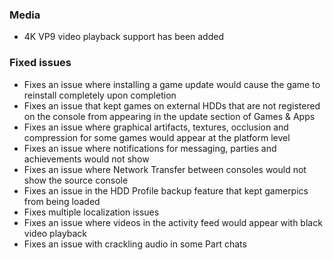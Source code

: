 ### Media
- 4K VP9 video playback support has been added

### Fixed issues
- Fixes an issue where installing a game update would cause the game to reinstall completely upon completion
- Fixes an issue that kept games on external HDDs that are not registered on the console from appearing in the update section of Games & Apps
- Fixes an issue where graphical artifacts, textures, occlusion and compression for some games would appear at the platform level
- Fixes an issue where notifications for messaging, parties and achievements would not show
- Fixes an issue where Network Transfer between consoles would not show the source console
- Fixes an issue in the HDD Profile backup feature that kept gamerpics from being loaded
- Fixes multiple localization issues
- Fixes an issue where videos in the activity feed would appear with black video playback
- Fixes an issue with crackling audio in some Part chats